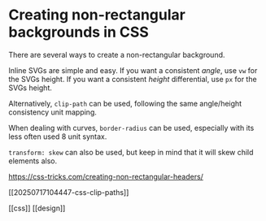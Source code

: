 # Creating non-rectangular backgrounds in CSS

There are several ways to create a non-rectangular background.

Inline SVGs are simple and easy.
If you want a consistent *angle*, use `vw` for the SVGs height.
If you want a consistent *height* differential, use `px` for the SVGs height.

Alternatively, `clip-path` can be used, following the same angle/height consistency unit mapping.

When dealing with curves, `border-radius` can be used, especially with its less often used 8 unit syntax.

`transform: skew` can also be used, but keep in mind that it will skew child elements also.

https://css-tricks.com/creating-non-rectangular-headers/

[[20250717104447-css-clip-paths]]

[[css]]
[[design]]